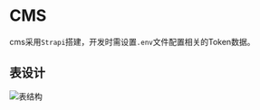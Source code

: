 # CMS

cms采用`Strapi`搭建，开发时需设置`.env`文件配置相关的Token数据。

## 表设计

![表结构](https://picxyxsw.oss-cn-hangzhou.aliyuncs.com/database.png)